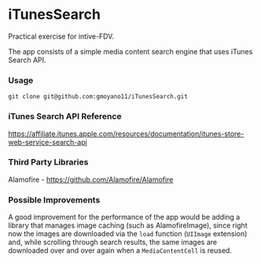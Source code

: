 # iTunesSearch
Practical exercise for intive-FDV.

The app consists of a simple media content search engine that uses iTunes Search API.

### Usage

```shell
git clone git@github.com:gmoyano11/iTunesSearch.git
```

### iTunes Search API Reference

https://affiliate.itunes.apple.com/resources/documentation/itunes-store-web-service-search-api

### Third Party Libraries

Alamofire - https://github.com/Alamofire/Alamofire

### Possible Improvements

A good improvement for the performance of the app would be adding a library that manages image caching (such as AlamofireImage), since right now the images are downloaded via the ```load``` function (```UIImage``` extension) and, while scrolling through search results, the same images are downloaded over and over again when a ```MediaContentCell``` is reused.
